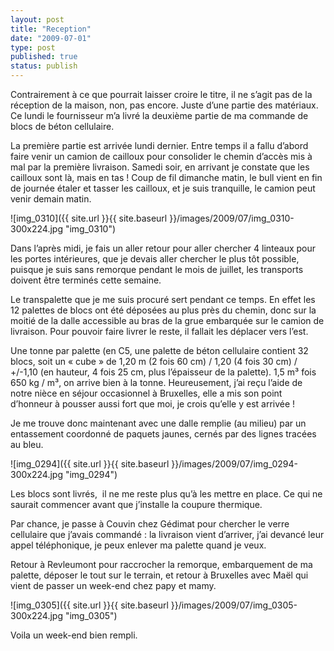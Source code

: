 ```yaml
---
layout: post
title: "Reception"
date: "2009-07-01"
type: post
published: true
status: publish
---
```


Contrairement à ce que pourrait laisser croire le titre, il ne s’agit pas de la réception de la maison, non, pas encore. Juste d’une partie des matériaux. Ce lundi le fournisseur m’a livré la deuxième partie de ma commande de blocs de béton cellulaire.

La première partie est arrivée lundi dernier. Entre temps il a fallu d’abord faire venir un camion de cailloux pour consolider le chemin d’accès mis à mal par la première livraison. Samedi soir, en arrivant je constate que les cailloux sont là, mais en tas ! Coup de fil dimanche matin, le bull vient en fin de journée étaler et tasser les cailloux, et je suis tranquille, le camion peut venir demain matin.

![img_0310]({{ site.url }}{{ site.baseurl }}/images/2009/07/img_0310-300x224.jpg "img_0310")

Dans l’après midi, je fais un aller retour pour aller chercher 4 linteaux pour les portes intérieures, que je devais aller chercher le plus tôt possible, puisque je suis sans remorque pendant le mois de juillet, les transports doivent être terminés cette semaine.

Le transpalette que je me suis procuré sert pendant ce temps. En effet les 12 palettes de blocs ont été déposées au plus près du chemin, donc sur la moitié de la dalle accessible au bras de la grue embarquée sur le camion de livraison. Pour pouvoir faire livrer le reste, il fallait les déplacer vers l’est.

Une tonne par palette (en C5, une palette de béton cellulaire contient 32 blocs, soit un « cube » de 1,20 m (2 fois 60 cm) / 1,20 (4 fois 30 cm) / +/-1,10 (en hauteur, 4 fois 25 cm, plus l’épaisseur de la palette). 1,5 m³ fois 650 kg / m³, on arrive bien à la tonne. Heureusement, j’ai reçu l’aide de notre nièce en séjour occasionnel à Bruxelles, elle a mis son point d’honneur à pousser aussi fort que moi, je crois qu’elle y est arrivée !

Je me trouve donc maintenant avec une dalle remplie (au milieu) par un entassement coordonné de paquets jaunes, cernés par des lignes tracées au bleu.

![img_0294]({{ site.url }}{{ site.baseurl }}/images/2009/07/img_0294-300x224.jpg "img_0294") 

Les blocs sont livrés,  il ne me reste plus qu’à les mettre en place. Ce qui ne saurait commencer avant que j’installe la coupure thermique.

Par chance, je passe à Couvin chez Gédimat pour chercher le verre cellulaire que j’avais commandé : la livraison vient d’arriver, j’ai devancé leur appel téléphonique, je peux enlever ma palette quand je veux.

Retour à Revleumont pour raccrocher la remorque, embarquement de ma palette, déposer le tout sur le terrain, et retour à Bruxelles avec Maël qui vient de passer un week-end chez papy et mamy.

![img_0305]({{ site.url }}{{ site.baseurl }}/images/2009/07/img_0305-300x224.jpg "img_0305")

Voila un week-end bien rempli.
